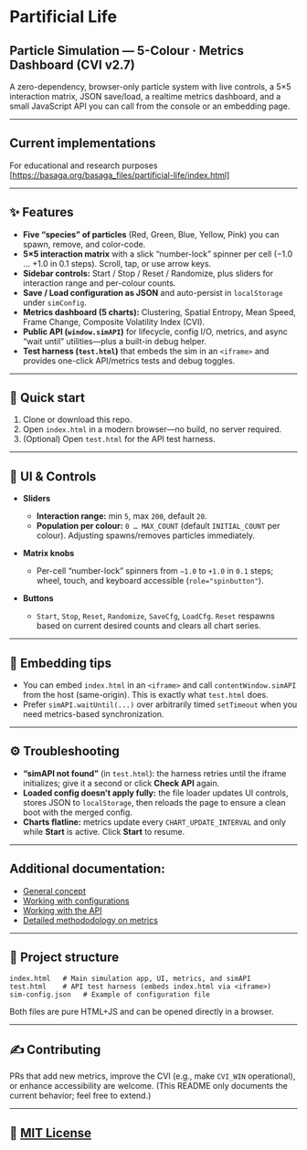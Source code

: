# Partificial Life
## Particle Simulation — 5-Colour · Metrics Dashboard (CVI v2.7)

A zero-dependency, browser-only particle system with live controls, a 5×5 interaction matrix, JSON save/load, a realtime metrics dashboard, and a small JavaScript API you can call from the console or an embedding page.

---

## Current implementations

For educational and research purposes [https://basaga.org/basaga_files/partificial-life/index.html]  

---

## ✨ Features

* **Five “species” of particles** (Red, Green, Blue, Yellow, Pink) you can spawn, remove, and color-code.
* **5×5 interaction matrix** with a slick “number-lock” spinner per cell (−1.0 … +1.0 in 0.1 steps). Scroll, tap, or use arrow keys.
* **Sidebar controls:** Start / Stop / Reset / Randomize, plus sliders for interaction range and per-colour counts.
* **Save / Load configuration as JSON** and auto-persist in `localStorage` under `simConfig`.
* **Metrics dashboard (5 charts):** Clustering, Spatial Entropy, Mean Speed, Frame Change, Composite Volatility Index (CVI).
* **Public API (`window.simAPI`)** for lifecycle, config I/O, metrics, and async “wait until” utilities—plus a built-in debug helper.
* **Test harness (`test.html`)** that embeds the sim in an `<iframe>` and provides one-click API/metrics tests and debug toggles.

---

## 🏁 Quick start

1. Clone or download this repo.
2. Open `index.html` in a modern browser—no build, no server required.
3. (Optional) Open `test.html` for the API test harness.

---

## 🧰 UI & Controls

* **Sliders**

  * **Interaction range:** min `5`, max `200`, default `20`.
  * **Population per colour:** `0 … MAX_COUNT` (default `INITIAL_COUNT` per colour). Adjusting spawns/removes particles immediately.
* **Matrix knobs**

  * Per-cell “number-lock” spinners from `−1.0` to `+1.0` in `0.1` steps; wheel, touch, and keyboard accessible (`role="spinbutton"`).
* **Buttons**

  * `Start`, `Stop`, `Reset`, `Randomize`, `SaveCfg`, `LoadCfg`. `Reset` respawns based on current desired counts and clears all chart series.

---

## 🔌 Embedding tips

* You can embed `index.html` in an `<iframe>` and call `contentWindow.simAPI` from the host (same-origin). This is exactly what `test.html` does.
* Prefer `simAPI.waitUntil(...)` over arbitrarily timed `setTimeout` when you need metrics-based synchronization.

---

## ⚙️ Troubleshooting

* **“simAPI not found”** (in `test.html`): the harness retries until the iframe initializes; give it a second or click **Check API** again.
* **Loaded config doesn’t apply fully:** the file loader updates UI controls, stores JSON to `localStorage`, then reloads the page to ensure a clean boot with the merged config.
* **Charts flatline:** metrics update every `CHART_UPDATE_INTERVAL` and only while **Start** is active. Click **Start** to resume.

---

## Additional documentation:  
* [General concept](docs/concept.md)
* [Working with configurations](docs/configs.md)
* [Working with the API](docs/api.md)
* [Detailed methododology on metrics](docs/metrics.md)

---

## 📂 Project structure

```
index.html   # Main simulation app, UI, metrics, and simAPI
test.html    # API test harness (embeds index.html via <iframe>)
sim-config.json   # Example of configuration file   
```

Both files are pure HTML+JS and can be opened directly in a browser.

---

## ✍️ Contributing

PRs that add new metrics, improve the CVI (e.g., make `CVI_WIN` operational), or enhance accessibility are welcome. (This README only documents the current behavior; feel free to extend.)

---

## 📜 [MIT License](LICENSE)

